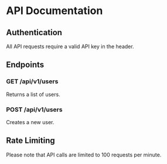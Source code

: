 # API Documentation

## Authentication
All API requests require a valid API key in the header.

## Endpoints

### GET /api/v1/users
Returns a list of users.

### POST /api/v1/users
Creates a new user.

## Rate Limiting
Please note that API calls are limited to 100 requests per minute.